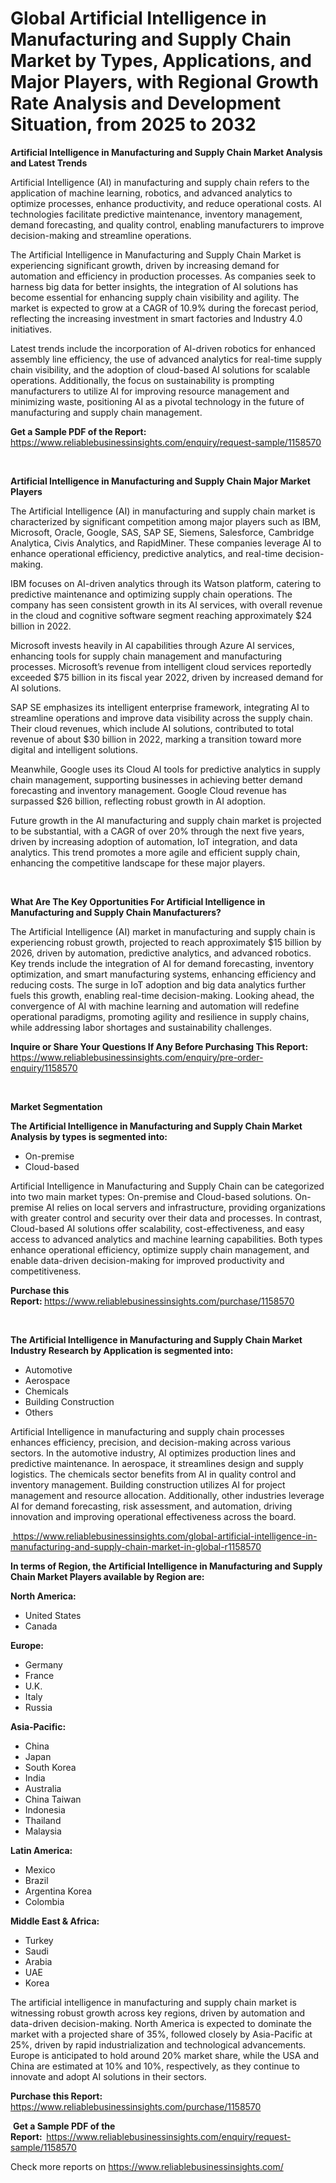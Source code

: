 <p><h1>Global Artificial Intelligence in Manufacturing and Supply Chain Market by Types, Applications, and Major Players, with Regional Growth Rate Analysis and Development Situation, from 2025 to 2032</h1></p><p><strong>Artificial Intelligence in Manufacturing and Supply Chain Market Analysis and Latest Trends</strong></p>
<p><p>Artificial Intelligence (AI) in manufacturing and supply chain refers to the application of machine learning, robotics, and advanced analytics to optimize processes, enhance productivity, and reduce operational costs. AI technologies facilitate predictive maintenance, inventory management, demand forecasting, and quality control, enabling manufacturers to improve decision-making and streamline operations.</p><p>The Artificial Intelligence in Manufacturing and Supply Chain Market is experiencing significant growth, driven by increasing demand for automation and efficiency in production processes. As companies seek to harness big data for better insights, the integration of AI solutions has become essential for enhancing supply chain visibility and agility. The market is expected to grow at a CAGR of 10.9% during the forecast period, reflecting the increasing investment in smart factories and Industry 4.0 initiatives.</p><p>Latest trends include the incorporation of AI-driven robotics for enhanced assembly line efficiency, the use of advanced analytics for real-time supply chain visibility, and the adoption of cloud-based AI solutions for scalable operations. Additionally, the focus on sustainability is prompting manufacturers to utilize AI for improving resource management and minimizing waste, positioning AI as a pivotal technology in the future of manufacturing and supply chain management.</p></p>
<p><strong>Get a Sample PDF of the Report:&nbsp;</strong> <a href="https://www.reliablebusinessinsights.com/enquiry/request-sample/1158570?utm_campaign=2253&utm_medium=2&utm_source=Github&utm_content=ia&utm_term=22032025&utm_id=artificial-intelligence-in-manufacturing-and-supply-chain">https://www.reliablebusinessinsights.com/enquiry/request-sample/1158570</a></p>
<p>&nbsp;</p>
<p><strong>Artificial Intelligence in Manufacturing and Supply Chain Major Market Players</strong></p>
<p><p>The Artificial Intelligence (AI) in manufacturing and supply chain market is characterized by significant competition among major players such as IBM, Microsoft, Oracle, Google, SAS, SAP SE, Siemens, Salesforce, Cambridge Analytica, Civis Analytics, and RapidMiner. These companies leverage AI to enhance operational efficiency, predictive analytics, and real-time decision-making.</p><p>IBM focuses on AI-driven analytics through its Watson platform, catering to predictive maintenance and optimizing supply chain operations. The company has seen consistent growth in its AI services, with overall revenue in the cloud and cognitive software segment reaching approximately $24 billion in 2022. </p><p>Microsoft invests heavily in AI capabilities through Azure AI services, enhancing tools for supply chain management and manufacturing processes. Microsoft’s revenue from intelligent cloud services reportedly exceeded $75 billion in its fiscal year 2022, driven by increased demand for AI solutions.</p><p>SAP SE emphasizes its intelligent enterprise framework, integrating AI to streamline operations and improve data visibility across the supply chain. Their cloud revenues, which include AI solutions, contributed to total revenue of about $30 billion in 2022, marking a transition toward more digital and intelligent solutions.</p><p>Meanwhile, Google uses its Cloud AI tools for predictive analytics in supply chain management, supporting businesses in achieving better demand forecasting and inventory management. Google Cloud revenue has surpassed $26 billion, reflecting robust growth in AI adoption.</p><p>Future growth in the AI manufacturing and supply chain market is projected to be substantial, with a CAGR of over 20% through the next five years, driven by increasing adoption of automation, IoT integration, and data analytics. This trend promotes a more agile and efficient supply chain, enhancing the competitive landscape for these major players.</p></p>
<p>&nbsp;</p>
<p><strong>What Are The Key Opportunities For Artificial Intelligence in Manufacturing and Supply Chain Manufacturers?</strong></p>
<p><p>The Artificial Intelligence (AI) market in manufacturing and supply chain is experiencing robust growth, projected to reach approximately $15 billion by 2026, driven by automation, predictive analytics, and advanced robotics. Key trends include the integration of AI for demand forecasting, inventory optimization, and smart manufacturing systems, enhancing efficiency and reducing costs. The surge in IoT adoption and big data analytics further fuels this growth, enabling real-time decision-making. Looking ahead, the convergence of AI with machine learning and automation will redefine operational paradigms, promoting agility and resilience in supply chains, while addressing labor shortages and sustainability challenges.</p></p>
<p><strong>Inquire or Share Your Questions If Any Before Purchasing This Report:</strong> <a href="https://www.reliablebusinessinsights.com/enquiry/pre-order-enquiry/1158570?utm_campaign=2253&utm_medium=2&utm_source=Github&utm_content=ia&utm_term=22032025&utm_id=artificial-intelligence-in-manufacturing-and-supply-chain">https://www.reliablebusinessinsights.com/enquiry/pre-order-enquiry/1158570</a></p>
<p>&nbsp;</p>
<p><strong>Market Segmentation</strong></p>
<p><strong>The Artificial Intelligence in Manufacturing and Supply Chain Market Analysis by types is segmented into:</strong></p>
<p><ul><li>On-premise</li><li>Cloud-based</li></ul></p>
<p><p>Artificial Intelligence in Manufacturing and Supply Chain can be categorized into two main market types: On-premise and Cloud-based solutions. On-premise AI relies on local servers and infrastructure, providing organizations with greater control and security over their data and processes. In contrast, Cloud-based AI solutions offer scalability, cost-effectiveness, and easy access to advanced analytics and machine learning capabilities. Both types enhance operational efficiency, optimize supply chain management, and enable data-driven decision-making for improved productivity and competitiveness.</p></p>
<p><strong>Purchase this Report:&nbsp;</strong><a href="https://www.reliablebusinessinsights.com/purchase/1158570?utm_campaign=2253&utm_medium=2&utm_source=Github&utm_content=ia&utm_term=22032025&utm_id=artificial-intelligence-in-manufacturing-and-supply-chain">https://www.reliablebusinessinsights.com/purchase/1158570</a></p>
<p>&nbsp;</p>
<p><strong>The Artificial Intelligence in Manufacturing and Supply Chain Market Industry Research by Application is segmented into:</strong></p>
<p><ul><li>Automotive</li><li>Aerospace</li><li>Chemicals</li><li>Building Construction</li><li>Others</li></ul></p>
<p><p>Artificial Intelligence in manufacturing and supply chain processes enhances efficiency, precision, and decision-making across various sectors. In the automotive industry, AI optimizes production lines and predictive maintenance. In aerospace, it streamlines design and supply logistics. The chemicals sector benefits from AI in quality control and inventory management. Building construction utilizes AI for project management and resource allocation. Additionally, other industries leverage AI for demand forecasting, risk assessment, and automation, driving innovation and improving operational effectiveness across the board.</p></p>
<p><a href="https://www.reliablebusinessinsights.com/global-artificial-intelligence-in-manufacturing-and-supply-chain-market-in-global-r1158570?utm_campaign=2253&utm_medium=2&utm_source=Github&utm_content=ia&utm_term=22032025&utm_id=artificial-intelligence-in-manufacturing-and-supply-chain">&nbsp;https://www.reliablebusinessinsights.com/global-artificial-intelligence-in-manufacturing-and-supply-chain-market-in-global-r1158570</a></p>
<p><strong>In terms of Region, the Artificial Intelligence in Manufacturing and Supply Chain Market Players available by Region are:</strong></p>
<p>
    <p> <strong> North America: </strong>
        <ul>
            <li>United States</li>
            <li>Canada</li>
        </ul>
        </p> 
    <p> <strong> Europe: </strong>
        <ul>
            <li>Germany</li>
            <li>France</li>
            <li>U.K.</li>
            <li>Italy</li>
            <li>Russia</li>
        </ul>
        </p> 
    <p> <strong> Asia-Pacific: </strong>
        <ul>
            <li>China</li>
            <li>Japan</li>
            <li>South Korea</li>
            <li>India</li>
            <li>Australia</li>
            <li>China Taiwan</li>
            <li>Indonesia</li>
            <li>Thailand</li>
            <li>Malaysia</li>
        </ul>
        </p> 
    <p> <strong> Latin America: </strong>
        <ul>
            <li>Mexico</li>
            <li>Brazil</li>
            <li>Argentina Korea</li>
            <li>Colombia</li>
        </ul>
        </p> 
    <p> <strong> Middle East & Africa: </strong>
        <ul>
            <li>Turkey</li>
            <li>Saudi</li>
            <li>Arabia</li>
            <li>UAE</li>
            <li>Korea</li>
        </ul>
    </p>
    </p>
<p><p>The artificial intelligence in manufacturing and supply chain market is witnessing robust growth across key regions, driven by automation and data-driven decision-making. North America is expected to dominate the market with a projected share of 35%, followed closely by Asia-Pacific at 25%, driven by rapid industrialization and technological advancements. Europe is anticipated to hold around 20% market share, while the USA and China are estimated at 10% and 10%, respectively, as they continue to innovate and adopt AI solutions in their sectors.</p></p>
<p><strong>Purchase this Report: </strong><a href="https://www.reliablebusinessinsights.com/purchase/1158570?utm_campaign=2253&utm_medium=2&utm_source=Github&utm_content=ia&utm_term=22032025&utm_id=artificial-intelligence-in-manufacturing-and-supply-chain">https://www.reliablebusinessinsights.com/purchase/1158570</a></p>
<p>&nbsp;<strong>Get a Sample PDF of the Report:&nbsp;&nbsp;</strong><a href="https://www.reliablebusinessinsights.com/enquiry/request-sample/1158570?utm_campaign=2253&utm_medium=2&utm_source=Github&utm_content=ia&utm_term=22032025&utm_id=artificial-intelligence-in-manufacturing-and-supply-chain">https://www.reliablebusinessinsights.com/enquiry/request-sample/1158570</a></p>
<p><strong></strong></p>
<p>Check more reports on <a href="https://www.reliablebusinessinsights.com/?utm_campaign=2253&utm_medium=2&utm_source=Github&utm_content=ia&utm_term=22032025&utm_id=artificial-intelligence-in-manufacturing-and-supply-chain">https://www.reliablebusinessinsights.com/</a></p>